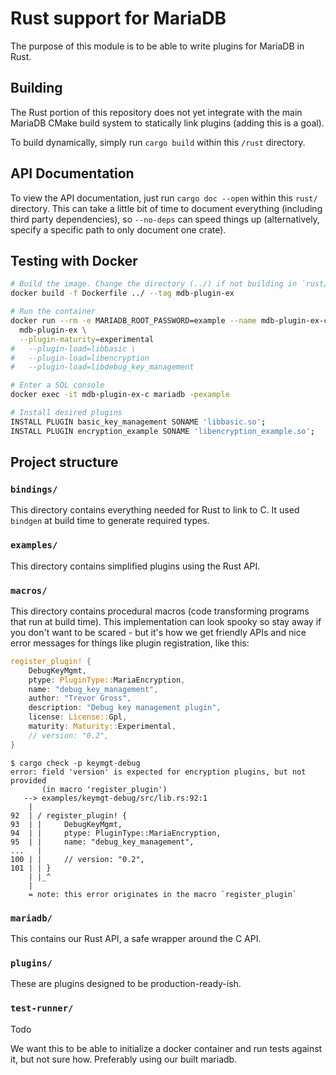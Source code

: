 # Rust support for MariaDB

The purpose of this module is to be able to write plugins for MariaDB in Rust.

## Building

The Rust portion of this repository does not yet integrate with the main MariaDB
CMake build system to statically link plugins (adding this is a goal).

To build dynamically, simply run `cargo build` within this `/rust` directory.

## API Documentation

To view the API documentation, just run `cargo doc --open` within this `rust/`
directory. This can take a little bit of time to document everything (including
third party dependencies), so `--no-deps` can speed things up (alternatively,
specify a specific path to only document one crate).

## Testing with Docker


```sh
# Build the image. Change the directory (../) if not building in `rust/`
docker build -f Dockerfile ../ --tag mdb-plugin-ex

# Run the container
docker run --rm -e MARIADB_ROOT_PASSWORD=example --name mdb-plugin-ex-c \
  mdb-plugin-ex \
  --plugin-maturity=experimental
#   --plugin-load=libbasic \
#   --plugin-load=libencryption
#   --plugin-load=libdebug_key_management

# Enter a SQL console
docker exec -it mdb-plugin-ex-c mariadb -pexample

# Install desired plugins
INSTALL PLUGIN basic_key_management SONAME 'libbasic.so';
INSTALL PLUGIN encryption_example SONAME 'libencryption_example.so';
```

## Project structure

### `bindings/`

This directory contains everything needed for Rust to link to C. It used
`bindgen` at build time to generate required types.

### `examples/`

This directory contains simplified plugins using the Rust API.

### `macros/`

This directory contains procedural macros (code transforming programs that run
at build time). This implementation can look spooky so stay away if you don't
want to be scared - but it's how we get friendly APIs and nice error messages
for things like plugin registration, like this:


```rust
register_plugin! {
    DebugKeyMgmt,
    ptype: PluginType::MariaEncryption,
    name: "debug_key_management",
    author: "Trevor Gross",
    description: "Debug key management plugin",
    license: License::Gpl,
    maturity: Maturity::Experimental,
    // version: "0.2",
}
```

```
$ cargo check -p keymgt-debug
error: field 'version' is expected for encryption plugins, but not provided
       (in macro 'register_plugin')
   --> examples/keymgt-debug/src/lib.rs:92:1
    |
92  | / register_plugin! {
93  | |     DebugKeyMgmt,
94  | |     ptype: PluginType::MariaEncryption,
95  | |     name: "debug_key_management",
...   |
100 | |     // version: "0.2",
101 | | }
    | |_^
    |
    = note: this error originates in the macro `register_plugin`
```

### `mariadb/`

This contains our Rust API, a safe wrapper around the C API.

### `plugins/`

These are plugins designed to be production-ready-ish.

### `test-runner/`

Todo

We want this to be able to initialize a docker container and run tests against
it, but not sure how. Preferably using our built mariadb.
